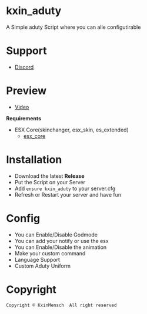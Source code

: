 # kxin_aduty
A Simple aduty Script where you can alle configutirable

# Support
- [Discord](https://discord.gg/EcZakKASEm)

# Preview
- [Video](https://streamable.com/vpi3z7)

**Requirements**
- ESX Core(skinchanger, esx_skin, es_extended)
  - [esx_core](https://github.com/esx-framework/esx_core)
  
# Installation
- Download the latest **Release**
- Put the Script on your Server
- Add `ensure kxin_aduty` to your server.cfg
- Refresh or Restart your server and have fun

# Config
- You can Enable/Disable Godmode
- You can add your notify or use the esx
- You can Enable/Disable the animation
- Make your custom command
- Language Support
- Custom Aduty Uniform

# Copyright
`Copyright © KxinMensch 
All right reserved
`
